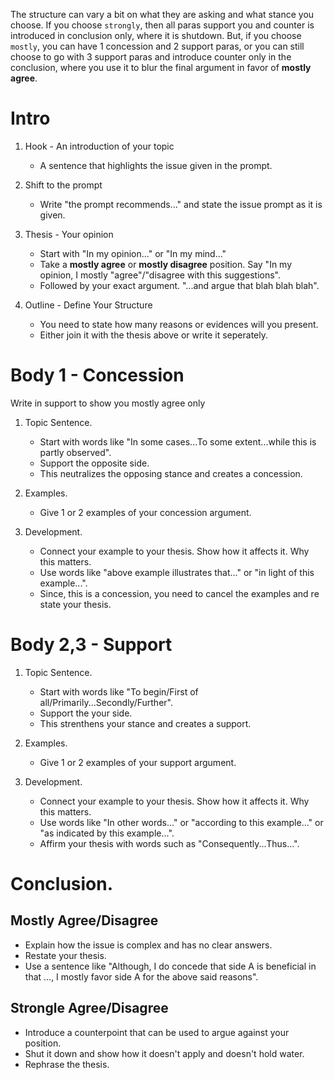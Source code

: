 The structure can vary a bit on what they are asking and what stance you choose. If you choose `strongly`, then all paras support you and counter is introduced in conclusion only, where it is shutdown. 
But, if you choose `mostly`, you can have 1 concession and 2 support paras, or you can still choose to go with 3 support paras and introduce counter only in the conclusion, where you use it to blur the final argument in favor of **mostly agree**.

# Intro
1. Hook - An introduction of your topic
   
   - A sentence that highlights the issue given in the prompt.

2. Shift to the prompt
   
   - Write "the prompt recommends..." and state the issue prompt as it is given.

3. Thesis - Your opinion

   - Start with "In my opinion..." or "In my mind..."
   - Take a **mostly agree** or **mostly disagree** position. Say "In my opinion, I mostly "agree"/"disagree with this suggestions".
   - Followed by your exact argument. "...and argue that blah blah blah".

4. Outline - Define Your Structure

   - You need to state how many reasons or evidences will you present. 
   - Either join it with the thesis above or write it seperately.

# Body 1 - Concession
Write in support to show you mostly agree only
1. Topic Sentence.

   - Start with words like "In some cases...To some extent...while this is partly observed".
   - Support the opposite side.
   - This neutralizes the opposing stance and creates a concession.
   
2. Examples.

   - Give 1 or 2 examples of your concession argument.

3. Development.

   - Connect your example to your thesis. Show how it affects it. Why this matters.
   - Use words like "above example illustrates that..." or "in light of this example...".
   - Since, this is a concession, you need to cancel the examples and re state your thesis.

# Body 2,3 - Support
1. Topic Sentence.

   - Start with words like "To begin/First of all/Primarily...Secondly/Further".
   - Support the your side.
   - This strenthens your stance and creates a support.
   
2. Examples.

   - Give 1 or 2 examples of your support argument.

3. Development.

   - Connect your example to your thesis. Show how it affects it. Why this matters.
   - Use words like "In other words..." or "according to this example..." or "as indicated by this example...".
   - Affirm your thesis with words such as "Consequently...Thus...".

# Conclusion.

## Mostly Agree/Disagree
   - Explain how the issue is complex and has no clear answers.
   - Restate your thesis.
   - Use a sentence like "Although, I do concede that side A is beneficial in that ..., I mostly favor side A for the above said reasons".

## Strongle Agree/Disagree

   - Introduce a counterpoint that can be used to argue against your position.
   - Shut it down and show how it doesn't apply and doesn't hold water.
   - Rephrase the thesis.
